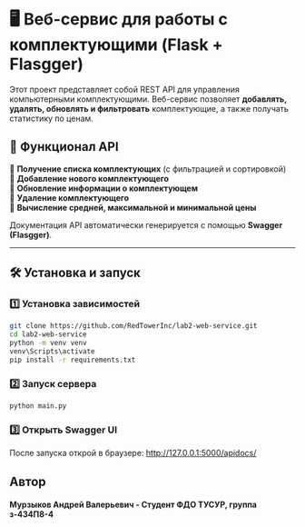 # 🖥️ Веб-сервис для работы с комплектующими (Flask + Flasgger)

Этот проект представляет собой REST API для управления компьютерными комплектующими. Веб-сервис позволяет **добавлять, удалять, обновлять и фильтровать** комплектующие, а также получать статистику по ценам.

## 🚀 Функционал API
🔹 **Получение списка комплектующих** (с фильтрацией и сортировкой)  
🔹 **Добавление нового комплектующего**  
🔹 **Обновление информации о комплектующем**  
🔹 **Удаление комплектующего**  
🔹 **Вычисление средней, максимальной и минимальной цены**  

Документация API автоматически генерируется с помощью **Swagger (Flasgger)**.

---

## 🛠️ Установка и запуск

### **1️⃣ Установка зависимостей** 
```bash
git clone https://github.com/RedTowerInc/lab2-web-service.git
cd lab2-web-service
python -m venv venv
venv\Scripts\activate
pip install -r requirements.txt
```
### **2️⃣ Запуск сервера**
```bash
python main.py
```
### 3️⃣ Открыть Swagger UI
После запуска открой в браузере:
http://127.0.0.1:5000/apidocs/

## Автор
#### Мурзыков Андрей Валерьевич - Студент ФДО ТУСУР, группа з-434П8-4
